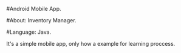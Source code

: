 #Android Mobile App.

#About: Inventory Manager.

#Language: Java.

It's a simple mobile app, only how a example for learning proccess.
